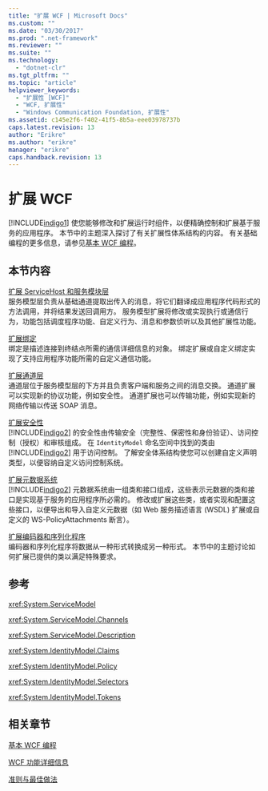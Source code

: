 ```yaml
---
title: "扩展 WCF | Microsoft Docs"
ms.custom: ""
ms.date: "03/30/2017"
ms.prod: ".net-framework"
ms.reviewer: ""
ms.suite: ""
ms.technology: 
  - "dotnet-clr"
ms.tgt_pltfrm: ""
ms.topic: "article"
helpviewer_keywords: 
  - "扩展性 [WCF]"
  - "WCF, 扩展性"
  - "Windows Communication Foundation, 扩展性"
ms.assetid: c145e2f6-f402-41f5-8b5a-eee03978737b
caps.latest.revision: 13
author: "Erikre"
ms.author: "erikre"
manager: "erikre"
caps.handback.revision: 13
---
```

# 扩展 WCF
[!INCLUDE[indigo1](../../../../includes/indigo1-md.md)] 使您能够修改和扩展运行时组件，以便精确控制和扩展基于服务的应用程序。  本节中的主题深入探讨了有关扩展性体系结构的内容。  有关基础编程的更多信息，请参见[基本 WCF 编程](../../../../docs/framework/wcf/basic-wcf-programming.md)。  
  
## 本节内容  
 [扩展 ServiceHost 和服务模块层](../../../../docs/framework/wcf/extending/extending-servicehost-and-the-service-model-layer.md)  
 服务模型层负责从基础通道提取出传入的消息，将它们翻译成应用程序代码形式的方法调用，并将结果发送回调用方。  服务模型扩展将修改或实现执行或通信行为，功能包括调度程序功能、自定义行为、消息和参数侦听以及其他扩展性功能。  
  
 [扩展绑定](../../../../docs/framework/wcf/extending/extending-bindings.md)  
 绑定是描述连接到终结点所需的通信详细信息的对象。  绑定扩展或自定义绑定实现了支持应用程序功能所需的自定义通信功能。  
  
 [扩展通道层](../../../../docs/framework/wcf/extending/extending-the-channel-layer.md)  
 通道层位于服务模型层的下方并且负责客户端和服务之间的消息交换。  通道扩展可以实现新的协议功能，例如安全性。  通道扩展也可以传输功能，例如实现新的网络传输以传送 SOAP 消息。  
  
 [扩展安全性](../../../../docs/framework/wcf/extending/extending-security.md)  
 [!INCLUDE[indigo2](../../../../includes/indigo2-md.md)] 的安全性由传输安全（完整性、保密性和身份验证）、访问控制（授权）和审核组成。  在 `IdentityModel` 命名空间中找到的类由 [!INCLUDE[indigo2](../../../../includes/indigo2-md.md)] 用于访问控制。  了解安全体系结构使您可以创建自定义声明类型，以便容纳自定义访问控制系统。  
  
 [扩展元数据系统](../../../../docs/framework/wcf/extending/extending-the-metadata-system.md)  
 [!INCLUDE[indigo2](../../../../includes/indigo2-md.md)] 元数据系统由一组类和接口组成，这些表示元数据的类和接口是实现基于服务的应用程序所必需的。  修改或扩展这些类，或者实现和配置这些接口，以便导出和导入自定义元数据（如 Web 服务描述语言 \(WSDL\) 扩展或自定义的 WS\-PolicyAttachments 断言）。  
  
 [扩展编码器和序列化程序](../../../../docs/framework/wcf/extending/extending-encoders-and-serializers.md)  
 编码器和序列化程序将数据从一种形式转换成另一种形式。  本节中的主题讨论如何扩展已提供的类以满足特殊要求。  
  
## 参考  
 <xref:System.ServiceModel>  
  
 <xref:System.ServiceModel.Channels>  
  
 <xref:System.ServiceModel.Description>  
  
 <xref:System.IdentityModel.Claims>  
  
 <xref:System.IdentityModel.Policy>  
  
 <xref:System.IdentityModel.Selectors>  
  
 <xref:System.IdentityModel.Tokens>  
  
## 相关章节  
 [基本 WCF 编程](../../../../docs/framework/wcf/basic-wcf-programming.md)  
  
 [WCF 功能详细信息](../../../../docs/framework/wcf/feature-details/index.md)  
  
 [准则与最佳做法](../../../../docs/framework/wcf/guidelines-and-best-practices.md)